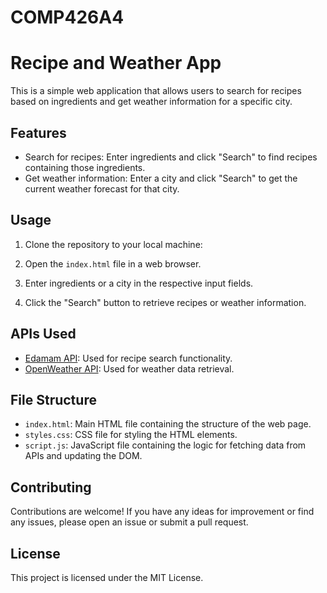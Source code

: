 # COMP426A4
# Recipe and Weather App

This is a simple web application that allows users to search for recipes based on ingredients and get weather information for a specific city.

## Features

- Search for recipes: Enter ingredients and click "Search" to find recipes containing those ingredients.
- Get weather information: Enter a city and click "Search" to get the current weather forecast for that city.

## Usage

1. Clone the repository to your local machine:

2. Open the `index.html` file in a web browser.

3. Enter ingredients or a city in the respective input fields.

4. Click the "Search" button to retrieve recipes or weather information.

## APIs Used

- [Edamam API](https://developer.edamam.com/): Used for recipe search functionality.
- [OpenWeather API](https://openweathermap.org/api): Used for weather data retrieval.

## File Structure

- `index.html`: Main HTML file containing the structure of the web page.
- `styles.css`: CSS file for styling the HTML elements.
- `script.js`: JavaScript file containing the logic for fetching data from APIs and updating the DOM.

## Contributing

Contributions are welcome! If you have any ideas for improvement or find any issues, please open an issue or submit a pull request.

## License

This project is licensed under the MIT License.
